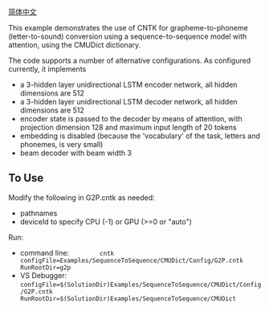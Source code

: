 
[简体中文](/zh-hans/examples/cntk/brainscript/CMUDict/README.md)

This example demonstrates the use of CNTK for grapheme-to-phoneme (letter-to-sound)
conversion using a sequence-to-sequence model with attention, using the CMUDict dictionary.

The code supports a number of alternative configurations. As configured currently, it implements
* a 3-hidden layer unidirectional LSTM encoder network, all hidden dimensions are 512
* a 3-hidden layer unidirectional LSTM decoder network, all hidden dimensions are 512
* encoder state is passed to the decoder by means of attention, with projection dimension 128 and maximum input length of 20 tokens
* embedding is disabled (because the 'vocabulary' of the task, letters and phonemes, is very small)
* beam decoder with beam width 3

## To Use

Modify the following in G2P.cntk as needed:
* pathnames
* deviceId to specify CPU (-1) or GPU (>=0 or "auto")

Run:
* command line:  ```        cntk  configFile=Examples/SequenceToSequence/CMUDict/Config/G2P.cntk  RunRootDir=g2p```
* VS Debugger:   ```configFile=$(SolutionDir)Examples/SequenceToSequence/CMUDict/Config/G2P.cntk  RunRootDir=$(SolutionDir)Examples/SequenceToSequence/CMUDict```
